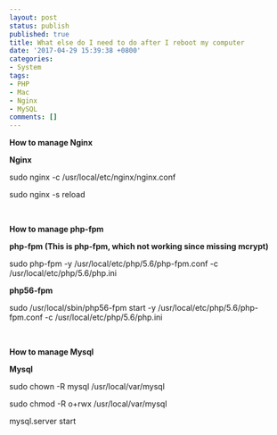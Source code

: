 ```yaml
---
layout: post
status: publish
published: true
title: What else do I need to do after I reboot my computer
date: '2017-04-29 15:39:38 +0800'
categories:
- System
tags:
- PHP
- Mac
- Nginx
- MySQL
comments: []
---
```

<p class="p1"><b>How to manage Nginx</b></p>
<p class="p1"><b>Nginx</b></p>
<p class="p1">sudo nginx -c /usr/local/etc/nginx/nginx.conf</p>
<p class="p1"><span class="s1">sudo nginx -s reload</span></p>
<!--More-->
<br>
<p class="p1"><b>How to manage php-fpm</b></p>
<p class="p1"><b>php-fpm (This is php-fpm, which not working since missing mcrypt)</b></p>
<p class="p1">sudo php-fpm -y /usr/local/etc/php/5.6/php-fpm.conf -c /usr/local/etc/php/5.6/php.ini</p>
<p class="p1"><b>php56-fpm</b></p>
<p class="p1"><span class="s1">sudo /usr/local/sbin/php56-fpm start -y /usr/local/etc/php/5.6/php-fpm.conf -c /usr/local/etc/php/5.6/php.ini</span></p>
<br>
<p class="p1"><b>How to manage Mysql</b></p>
<p class="p1"><b>Mysql</b></p>
<p class="p1">sudo chown -R mysql /usr/local/var/mysql</p>
<p class="p1">sudo chmod -R o+rwx /usr/local/var/mysql</p>
<p class="p1">mysql.server start</p>
